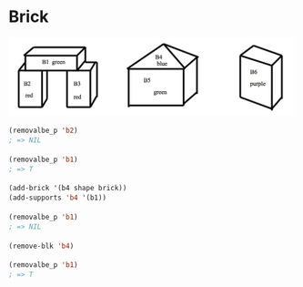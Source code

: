 # Brick
![brick](https://github.com/gogotanaka/brick/blob/master/brick.png "brick")

```lisp
(removalbe_p 'b2)
; => NIL

(removalbe_p 'b1)
; => T

(add-brick '(b4 shape brick))
(add-supports 'b4 '(b1))

(removalbe_p 'b1)
; => NIL

(remove-blk 'b4)

(removalbe_p 'b1)
; => T
```

